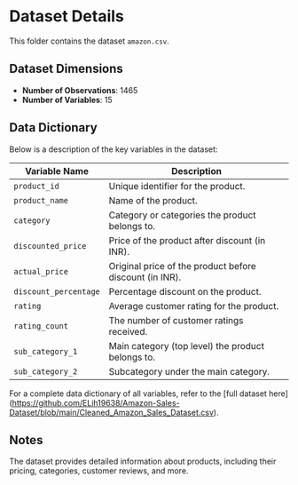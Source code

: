 # Dataset Details

This folder contains the dataset `amazon.csv`.

## Dataset Dimensions
- **Number of Observations**: 1465
- **Number of Variables**: 15

## Data Dictionary
Below is a description of the key variables in the dataset:

| Variable Name         | Description                                                                                      |
|-----------------------|--------------------------------------------------------------------------------------------------|
| `product_id`          | Unique identifier for the product.                                                              |
| `product_name`        | Name of the product.                                                                             |
| `category`            | Category or categories the product belongs to.                                                  |
| `discounted_price`    | Price of the product after discount (in INR).                                                    |
| `actual_price`        | Original price of the product before discount (in INR).                                          |
| `discount_percentage` | Percentage discount on the product.                                                             |
| `rating`              | Average customer rating for the product.                                                        |
| `rating_count`        | The number of customer ratings received.                                                        |
| `sub_category_1`     | Main category (top level) the product belongs to. |
| `sub_category_2`     | Subcategory under the main category. |

For a complete data dictionary of all variables, refer to the [full dataset here] (https://github.com/ELih19638/Amazon-Sales-Dataset/blob/main/Cleaned_Amazon_Sales_Dataset.csv).

## Notes
The dataset provides detailed information about products, including their pricing, categories, customer reviews, and more.
